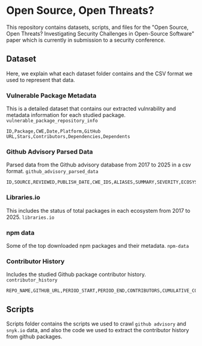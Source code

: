 # Open Source, Open Threats?

This repository contains datasets, scripts, and files for the
"Open Source, Open Threats? Investigating Security Challenges in Open-Source Software"
paper which is currently in submission to a security conference.


<!-- ### Citation -->
<!-- We hope this dataset helps future research on open-source software security research. -->
<!-- Please use the following format to cite this paper if you ended up using the dataset and codes in this repository. -->
<!---->
<!-- ```bibtex -->
<!---->
<!-- ``` -->


## Dataset
Here, we explain what each dataset folder contains and the CSV format we used to represent that data.

### Vulnerable Package Metadata
This is a detailed dataset that contains our extracted vulnrability and metadata information for each studied package.
`vulnerable_package_repository_info`

```csv
ID,Package,CWE,Date,Platform,GitHub URL,Stars,Contributors,Dependencies,Dependents
```

### Github Advisory Parsed Data
Parsed data from the Github advisory database from 2017 to 2025 in a csv format.
`github_advisory_parsed_data`

```csv
ID,SOURCE,REVIEWED,PUBLISH_DATE,CWE_IDS,ALIASES,SUMMARY,SEVERITY,ECOSYSTEM,PACKAGE_NAME,VERSION_RANGE,REFERENCES
```

### Libraries.io
This includes the status of total packages in each ecosystem from 2017 to 2025.
`libraries.io`

### npm data
Some of the top downloaded npm packages and their metadata.
`npm-data`

### Contributor History
Includes the studied Github package contributor history.
`contributor_history`

```csv
REPO_NAME,GITHUB_URL,PERIOD_START,PERIOD_END,CONTRIBUTORS,CUMULATIVE_CONTRIBUTORS
```

## Scripts
Scripts folder contains the scripts we used to crawl
`github advisory` and `snyk.io` data,
and also the code we used to extract the contributor history from github packages.
